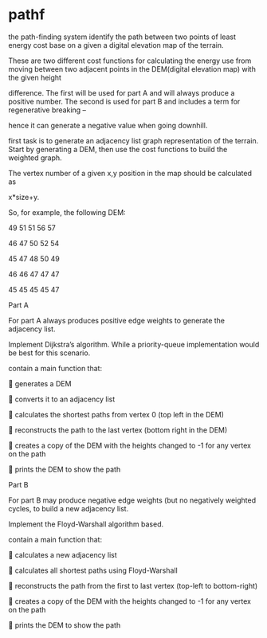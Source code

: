 # pathf
 
the path-finding system identify the path between two points of least energy cost base on a given a digital elevation map of the terrain.
 
These are two different cost functions for calculating the energy use from moving between two adjacent points in the DEM(digital elevation map) with the given height 

difference. The first will be used for part A and will always produce a positive number. The second is used for part B and includes a term for regenerative breaking –

hence it can generate a negative value when going downhill.

first task is to generate an adjacency list graph representation of the terrain. Start by generating a DEM, then use the cost functions to build the weighted graph. 

The vertex number of a given x,y position in the map should be calculated as 

x*size+y. 

So, for example, the following DEM:

49 51 51 56 57

46 47 50 52 54

45 47 48 50 49

46 46 47 47 47

45 45 45 45 47


Part A

For part A always produces positive edge weights to generate the adjacency list.

Implement Dijkstra’s algorithm. While a priority-queue implementation would be best for this scenario.

contain a main function that:

 generates a DEM

 converts it to an adjacency list 

 calculates the shortest paths from vertex 0 (top left in the DEM)

 reconstructs the path to the last vertex (bottom right in the DEM)

 creates a copy of the DEM with the heights changed to -1 for any vertex on the path

 prints the DEM to show the path


Part B

For part B may produce negative edge weights (but no negatively weighted cycles, to build a new adjacency list.

Implement the Floyd-Warshall algorithm based.

contain a main function that:

 calculates a new adjacency list 

 calculates all shortest paths using Floyd-Warshall

 reconstructs the path from the first to last vertex (top-left to bottom-right)

 creates a copy of the DEM with the heights changed to -1 for any vertex on the path

 prints the DEM to show the path

